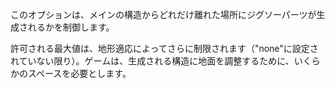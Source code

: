 このオプションは、メインの構造からどれだけ離れた場所にジグソーパーツが生成されるかを制御します。

許可される最大値は、地形適応によってさらに制限されます（"none"に設定されていない限り）。ゲームは、生成される構造に地面を調整するために、いくらかのスペースを必要とします。
